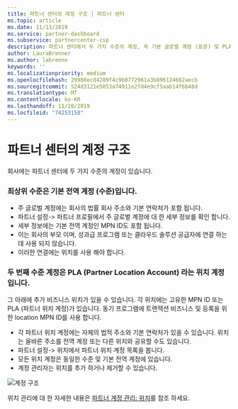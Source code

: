 ```yaml
---
title: 파트너 센터의 계정 구조 | 파트너 센터
ms.topic: article
ms.date: 11/13/2019
ms.service: partner-dashboard
ms.subservice: partnercenter-csp
description: 파트너 센터에서 두 가지 수준의 계정, 즉 기본 글로벌 계정 (표준) 및 PLA (파트너 위치 계정)에 대해 알아봅니다.
author: LauraBrenner
ms.author: labrenne
keywords: ''
ms.localizationpriority: medium
ms.openlocfilehash: 29988ecd4289f4c9b0772961a3b896124682aecb
ms.sourcegitcommit: 524d3121e5053a74911e2fd4e9cf5aab14f6b48d
ms.translationtype: MT
ms.contentlocale: ko-KR
ms.lasthandoff: 11/20/2019
ms.locfileid: "74253158"
---
```

# <a name="the-account-structure-in-partner-center"></a>파트너 센터의 계정 구조

회사에는 파트너 센터에 두 가지 수준의 계정이 있습니다. 

### <a name="the-top-level-is-the-primary-global-account-pga"></a>최상위 수준은 기본 전역 계정 (수준)입니다.

- 주 글로벌 계정에는 회사의 법률 회사 주소와 기본 연락처가 포함 됩니다. 
- 파트너 설정-> 파트너 프로필에서 주 글로벌 계정에 대 한 세부 정보를 확인 합니다.
- 세부 정보에는 기본 전역 계정인 MPN ID도 포함 됩니다. 
- 이는 회사의 부모 이며, 성과급 프로그램 또는 클라우드 솔루션 공급자에 연결 하는 데 사용 되지 않습니다. 
- 이러한 연결에는 위치를 사용 해야 합니다.

### <a name="the-second-level-account-is-the-location-account-called-partner-location-account-pla"></a>두 번째 수준 계정은 PLA (Partner Location Account) 라는 위치 계정입니다.

그 아래에 추가 비즈니스 위치가 있을 수 있습니다. 각 위치에는 고유한 MPN ID 또는 PLA (파트너 위치 계정)가 있습니다. 동기 프로그램에 트랜잭션 비즈니스 및 등록을 위한 location MPN ID를 사용 합니다.

- 각 파트너 위치 계정에는 자체의 법적 주소와 기본 연락처가 있을 수 있습니다. 위치는 올바른 주소를 전역 계정 또는 다른 위치와 공유할 수도 있습니다.
- 파트너 설정-> 위치에서 파트너 위치 계정 목록을 봅니다.
- 모든 위치 계정은 동일한 수준 및 기본 전역 계정에 있습니다.
- 계정 관리자는 위치를 추가 하거나 제거할 수 있습니다.

![계정 구조](images/accountstructure.png)

위치 관리에 대 한 자세한 내용은 [파트너 계정 관리: 위치](manage-locations.md)를 참조 하세요. 




















